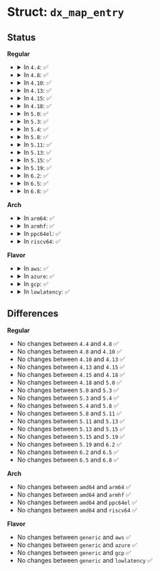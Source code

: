 # Struct: <code>dx_map_entry</code>

## Status
<b>Regular</b>
<ul>
<li>
<details>
<summary>In <code>4.4</code>: ✅</summary>

```c
struct dx_map_entry {
    u32 hash;
    u16 offs;
    u16 size;
};
```
</details>
</li>
<li>
<details>
<summary>In <code>4.8</code>: ✅</summary>

```c
struct dx_map_entry {
    u32 hash;
    u16 offs;
    u16 size;
};
```
</details>
</li>
<li>
<details>
<summary>In <code>4.10</code>: ✅</summary>

```c
struct dx_map_entry {
    u32 hash;
    u16 offs;
    u16 size;
};
```
</details>
</li>
<li>
<details>
<summary>In <code>4.13</code>: ✅</summary>

```c
struct dx_map_entry {
    u32 hash;
    u16 offs;
    u16 size;
};
```
</details>
</li>
<li>
<details>
<summary>In <code>4.15</code>: ✅</summary>

```c
struct dx_map_entry {
    u32 hash;
    u16 offs;
    u16 size;
};
```
</details>
</li>
<li>
<details>
<summary>In <code>4.18</code>: ✅</summary>

```c
struct dx_map_entry {
    u32 hash;
    u16 offs;
    u16 size;
};
```
</details>
</li>
<li>
<details>
<summary>In <code>5.0</code>: ✅</summary>

```c
struct dx_map_entry {
    u32 hash;
    u16 offs;
    u16 size;
};
```
</details>
</li>
<li>
<details>
<summary>In <code>5.3</code>: ✅</summary>

```c
struct dx_map_entry {
    u32 hash;
    u16 offs;
    u16 size;
};
```
</details>
</li>
<li>
<details>
<summary>In <code>5.4</code>: ✅</summary>

```c
struct dx_map_entry {
    u32 hash;
    u16 offs;
    u16 size;
};
```
</details>
</li>
<li>
<details>
<summary>In <code>5.8</code>: ✅</summary>

```c
struct dx_map_entry {
    u32 hash;
    u16 offs;
    u16 size;
};
```
</details>
</li>
<li>
<details>
<summary>In <code>5.11</code>: ✅</summary>

```c
struct dx_map_entry {
    u32 hash;
    u16 offs;
    u16 size;
};
```
</details>
</li>
<li>
<details>
<summary>In <code>5.13</code>: ✅</summary>

```c
struct dx_map_entry {
    u32 hash;
    u16 offs;
    u16 size;
};
```
</details>
</li>
<li>
<details>
<summary>In <code>5.15</code>: ✅</summary>

```c
struct dx_map_entry {
    u32 hash;
    u16 offs;
    u16 size;
};
```
</details>
</li>
<li>
<details>
<summary>In <code>5.19</code>: ✅</summary>

```c
struct dx_map_entry {
    u32 hash;
    u16 offs;
    u16 size;
};
```
</details>
</li>
<li>
<details>
<summary>In <code>6.2</code>: ✅</summary>

```c
struct dx_map_entry {
    u32 hash;
    u16 offs;
    u16 size;
};
```
</details>
</li>
<li>
<details>
<summary>In <code>6.5</code>: ✅</summary>

```c
struct dx_map_entry {
    u32 hash;
    u16 offs;
    u16 size;
};
```
</details>
</li>
<li>
<details>
<summary>In <code>6.8</code>: ✅</summary>

```c
struct dx_map_entry {
    u32 hash;
    u16 offs;
    u16 size;
};
```
</details>
</li>
</ul>
<b>Arch</b>
<ul>
<li>
<details>
<summary>In <code>arm64</code>: ✅</summary>

```c
struct dx_map_entry {
    u32 hash;
    u16 offs;
    u16 size;
};
```
</details>
</li>
<li>
<details>
<summary>In <code>armhf</code>: ✅</summary>

```c
struct dx_map_entry {
    u32 hash;
    u16 offs;
    u16 size;
};
```
</details>
</li>
<li>
<details>
<summary>In <code>ppc64el</code>: ✅</summary>

```c
struct dx_map_entry {
    u32 hash;
    u16 offs;
    u16 size;
};
```
</details>
</li>
<li>
<details>
<summary>In <code>riscv64</code>: ✅</summary>

```c
struct dx_map_entry {
    u32 hash;
    u16 offs;
    u16 size;
};
```
</details>
</li>
</ul>
<b>Flavor</b>
<ul>
<li>
<details>
<summary>In <code>aws</code>: ✅</summary>

```c
struct dx_map_entry {
    u32 hash;
    u16 offs;
    u16 size;
};
```
</details>
</li>
<li>
<details>
<summary>In <code>azure</code>: ✅</summary>

```c
struct dx_map_entry {
    u32 hash;
    u16 offs;
    u16 size;
};
```
</details>
</li>
<li>
<details>
<summary>In <code>gcp</code>: ✅</summary>

```c
struct dx_map_entry {
    u32 hash;
    u16 offs;
    u16 size;
};
```
</details>
</li>
<li>
<details>
<summary>In <code>lowlatency</code>: ✅</summary>

```c
struct dx_map_entry {
    u32 hash;
    u16 offs;
    u16 size;
};
```
</details>
</li>
</ul>

## Differences
<b>Regular</b>
<ul>
<li>
No changes between <code>4.4</code> and <code>4.8</code> ✅
</li>
<li>
No changes between <code>4.8</code> and <code>4.10</code> ✅
</li>
<li>
No changes between <code>4.10</code> and <code>4.13</code> ✅
</li>
<li>
No changes between <code>4.13</code> and <code>4.15</code> ✅
</li>
<li>
No changes between <code>4.15</code> and <code>4.18</code> ✅
</li>
<li>
No changes between <code>4.18</code> and <code>5.0</code> ✅
</li>
<li>
No changes between <code>5.0</code> and <code>5.3</code> ✅
</li>
<li>
No changes between <code>5.3</code> and <code>5.4</code> ✅
</li>
<li>
No changes between <code>5.4</code> and <code>5.8</code> ✅
</li>
<li>
No changes between <code>5.8</code> and <code>5.11</code> ✅
</li>
<li>
No changes between <code>5.11</code> and <code>5.13</code> ✅
</li>
<li>
No changes between <code>5.13</code> and <code>5.15</code> ✅
</li>
<li>
No changes between <code>5.15</code> and <code>5.19</code> ✅
</li>
<li>
No changes between <code>5.19</code> and <code>6.2</code> ✅
</li>
<li>
No changes between <code>6.2</code> and <code>6.5</code> ✅
</li>
<li>
No changes between <code>6.5</code> and <code>6.8</code> ✅
</li>
</ul>
<b>Arch</b>
<ul>
<li>
No changes between <code>amd64</code> and <code>arm64</code> ✅
</li>
<li>
No changes between <code>amd64</code> and <code>armhf</code> ✅
</li>
<li>
No changes between <code>amd64</code> and <code>ppc64el</code> ✅
</li>
<li>
No changes between <code>amd64</code> and <code>riscv64</code> ✅
</li>
</ul>
<b>Flavor</b>
<ul>
<li>
No changes between <code>generic</code> and <code>aws</code> ✅
</li>
<li>
No changes between <code>generic</code> and <code>azure</code> ✅
</li>
<li>
No changes between <code>generic</code> and <code>gcp</code> ✅
</li>
<li>
No changes between <code>generic</code> and <code>lowlatency</code> ✅
</li>
</ul>
